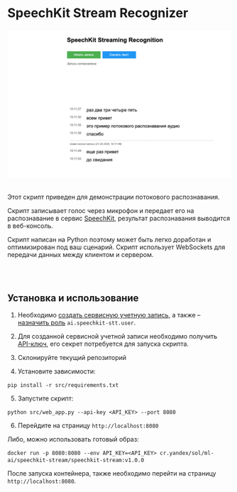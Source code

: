 # SpeechKit Stream Recognizer

<img src="docs/img/title.png" width="600px" alt="Процесс распознавания длинных аудио файлов" />
<br><br>

Этот скрипт приведен для демонстрации потокового распознавания.

Скрипт записывает голос через микрофон и передает его на распознавание в сервис [SpeechKit](https://yandex.cloud/ru/services/speechkit), результат распознавания выводится в веб-консоль.

Скрипт написан на Python поэтому может быть легко доработан и оптимизирован под ваш сценарий.
Скрипт использует WebSockets для передачи данных между клиентом и сервером.

<br><br>

## Установка и использование


1) Необходимо [создать сервисную учетную запись](https://yandex.cloud/ru/docs/iam/operations/sa/create), а также – [назначить роль](https://yandex.cloud/ru/docs/iam/operations/sa/assign-role-for-sa) `ai.speechkit-stt.user`. 

2) Для созданной сервисной учетной записи необходимо получить [API-ключ](https://yandex.cloud/ru/docs/iam/operations/authentication/manage-api-keys#create-api-key), его секрет потребуется для запуска скрипта.

3) Склонируйте текущий репозиторий

4) Установите зависимости:
```
pip install -r src/requirements.txt
```
5) Запустите скрипт:
```
python src/web_app.py --api-key <API_KEY> --port 8080
```
6) Перейдите на страницу `http://localhost:8080`

Либо, можно использовать готовый образ:

```
docker run -p 8080:8080 --env API_KEY=<API_KEY> cr.yandex/sol/ml-ai/speechkit-stream/speechkit-stream:v1.0.0
```

После запуска контейнера, также необходимо перейти на страницу `http://localhost:8080`.
